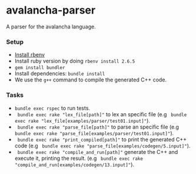 # avalancha-parser

A parser for the avalancha language.

### Setup

- [Install rbenv](https://github.com/rbenv/rbenv-installer#rbenv-installer)
- Install ruby version by doing `rbenv install 2.6.5`
- `gem install bundler`
- Install dependencies: `bundle install`
- We use the `g++` command to compile the generated C++ code.

### Tasks

- `bundle exec rspec` to run tests.
- ` bundle exec rake "lex_file[path]"` to lex an specific file (e.g ` bundle exec rake "lex_file[examples/parser/test01.input]"`).
- ` bundle exec rake "parse_file[path]"` to parse an specific file (e.g ` bundle exec rake "parse_file[examples/parser/test01.input]"`).
- ` bundle exec rake "print_compiled[path]"` to print the generated C++ code (e.g ` bundle exec rake "parse_file[examples/codegen/5.input]"`).
- ` bundle exec rake "compile_and_run[path]"` generate the C++ and execute it, printing the result. (e.g ` bundle exec rake "compile_and_run[examples/codegen/13.input]"`).
